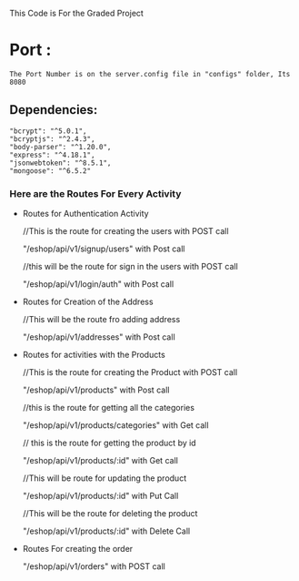 This Code is For the Graded Project

# Port : 
    The Port Number is on the server.config file in "configs" folder, Its 8080

## Dependencies: 
    "bcrypt": "^5.0.1",
    "bcryptjs": "^2.4.3",
    "body-parser": "^1.20.0",
    "express": "^4.18.1",
    "jsonwebtoken": "^8.5.1",
    "mongoose": "^6.5.2"
  

### Here are the Routes For Every Activity
* Routes for Authentication Activity

    <p>//This is the route for creating the users with POST call</p>
    <p>"/eshop/api/v1/signup/users"   with Post call</p>

    <p>//this will be the route for sign in the users with POST call</p>
    <p>"/eshop/api/v1/login/auth"    with Post call</p>


* Routes for Creation of the Address
    <p>//This will be the route fro adding address</p>
    <p>"/eshop/api/v1/addresses"      with Post call</p>


* Routes for activities with the Products
    <p>//This is the route for creating the Product with POST call</p>
    <p>"/eshop/api/v1/products"      with Post call</p>


    <p>//this is the route for getting all the categories</p>
    <p>"/eshop/api/v1/products/categories"    with Get call</p>


    <p>// this is the route for getting the product by id</p>
    <p>"/eshop/api/v1/products/:id"         with Get call</p>

    <p>//This will be route for updating the product</p>
    <p>"/eshop/api/v1/products/:id"     with Put Call</p>

    <p>//This will be the route for deleting the product</p>
    <p>"/eshop/api/v1/products/:id"    with Delete Call</p>


* Routes For creating the order

    "/eshop/api/v1/orders"  with POST call